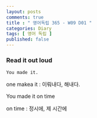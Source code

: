 ```yaml
---
layout: posts
comments: true
title : " 영어독립 365 - W09 D01 "
categories: Diary
tags: [ 영어 독립 ]
published: false
---
```


### Read it out loud

```text
You made it.
```

one makea it
 : 이뤄내다, 해내다.

You made it on time

on time
 : 정시에, 제 시간에
